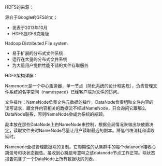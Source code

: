 
HDFS的来源：

源自于Google的GFS论文；
* 发表于2013年10月
* HDFS是GFS克隆版

Hadoop Distributed File system

* 易于扩展的分布式文件系统
* 运行在大量的分布式文件系统
* 为大量用户提供性能不错的文件存取服务


HDFS架构详解：

Namenode:是一个中心服务器，单一节点（简化系统的设计和实现），负责管理文件系统的名字空间（namespace）已经客户端对文件的访问。

文件操作：NameNode负责文件元数据的操作，DataNode负责粗粒文件内容的读写请求，跟文件内容相关的数据流不经过NameNode，只会询问它跟那么DataNode联系，否则NameNode会成为系统的瓶颈。

副本放在那些DataNode上由NameNode来控制，根据全局情况来做出块放置决定，读取文件夹时NameNode尽量让用户读取最近的副本。降低带块消耗和读取延时。

Namenode全权管理数据块的复制。它周期性的从集群中的每个datanode接收心跳信号和块状态报告。接收到心跳信号意味之该datanode节点工作正常。块状态报告包含了一个DataNode上所有数据块的列表、




